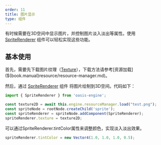 ```yaml
---
order: 11
title: 图片显示
type: 组件
---
```


有时候需要在3D空间中显示图片，并控制图片淡入淡出等属性。使用 [SpriteRenderer](${book.api}classes/core.spriterenderer.html) 组件可以轻松实现这些功能。

## 基本使用

首先，需要先下载图片纹理（[Texture](${book.manual}resource/texture.md)），下载方法请参考[资源加载](${book.manual}resource/resource-manager.md)。


然后，通过 [SpriteRenderer](${book.api}classes/core.spriterenderer.html) 组件 将图片绘制到3D空间。代码如下：


```typescript
import { SpriteRenderer } from 'oasis-engine';

const texture2D = await this.engine.resourceManager.load("test.png");
const spriteNode = rootNode.createChild('sprite');
const spriteRenderer = spriteNode.addComponent(SpriteRenderer);
spriteRenderer.texture = texture2D;
```

可以通过SpriteRenderer.tintColor属性来调整颜色，实现淡入淡出效果。

```typescript
spriteRenderer.tintColor = new Vector4(1.0, 1.0, 1.0, 0.5);
```
